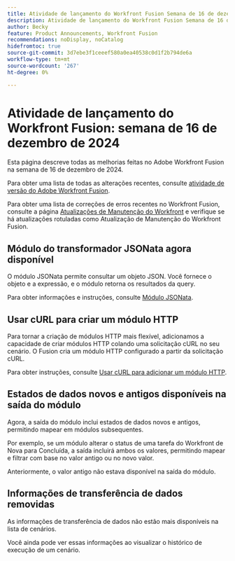 ```yaml
---
title: Atividade de lançamento do Workfront Fusion Semana de 16 de dezembro de 2024
description: Atividade de lançamento do Workfront Fusion Semana de 16 de dezembro de 2024
author: Becky
feature: Product Announcements, Workfront Fusion
recommendations: noDisplay, noCatalog
hidefromtoc: true
source-git-commit: 3d7ebe3f1ceeef580a0ea40538c0d1f2b794de6a
workflow-type: tm+mt
source-wordcount: '267'
ht-degree: 0%

---
```


# Atividade de lançamento do Workfront Fusion: semana de 16 de dezembro de 2024

Esta página descreve todas as melhorias feitas no Adobe Workfront Fusion na semana de 16 de dezembro de 2024.

Para obter uma lista de todas as alterações recentes, consulte [atividade de versão do Adobe Workfront Fusion](../../../product-announcements/product-releases/fusion-release-activity/fusion-release-activity.md).

Para obter uma lista de correções de erros recentes no Workfront Fusion, consulte a página [Atualizações de Manutenção do Workfront](https://experienceleague.adobe.com/docs/workfront-known-issues/releases/current-updates.html) e verifique se há atualizações rotuladas como Atualização de Manutenção do Workfront Fusion.

## Módulo do transformador JSONata agora disponível

O módulo JSONata permite consultar um objeto JSON. Você fornece o objeto e a expressão, e o módulo retorna os resultados da query.

Para obter informações e instruções, consulte [Módulo JSONata](/help/quicksilver/workfront-fusion/apps-and-their-modules/jsonata-module.md).

## Usar cURL para criar um módulo HTTP

Para tornar a criação de módulos HTTP mais flexível, adicionamos a capacidade de criar módulos HTTP colando uma solicitação cURL no seu cenário. O Fusion cria um módulo HTTP configurado a partir da solicitação cURL.

Para obter instruções, consulte [Usar cURL para adicionar um módulo HTTP](/help/quicksilver/workfront-fusion/scenarios/use-curl-create-http.md).

## Estados de dados novos e antigos disponíveis na saída do módulo

Agora, a saída do módulo inclui estados de dados novos e antigos, permitindo mapear em módulos subsequentes.

Por exemplo, se um módulo alterar o status de uma tarefa do Workfront de Nova para Concluída, a saída incluirá ambos os valores, permitindo mapear e filtrar com base no valor antigo ou no novo valor.

Anteriormente, o valor antigo não estava disponível na saída do módulo.

## Informações de transferência de dados removidas

As informações de transferência de dados não estão mais disponíveis na lista de cenários.

Você ainda pode ver essas informações ao visualizar o histórico de execução de um cenário.

